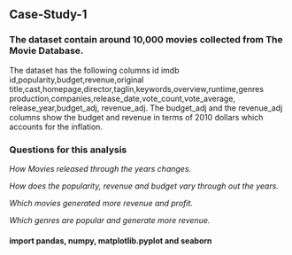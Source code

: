 ## Case-Study-1

### The dataset contain around 10,000 movies collected from The Movie Database.
The dataset has the following columns id imdb id,popularity,budget,revenue,original title,cast,homepage,director,taglin,keywords,overview,runtime,genres production,companies,release_date,vote_count,vote_average, release_year,budget_adj, revenue_adj. The budget_adj and the revenue_adj columns show the budget and revenue in terms of 2010 dollars which accounts for the inflation.


### Questions for this analysis

*How Movies released through the years changes.*

*How does the popularity, revenue and budget vary through out the years.*

*Which movies generated more revenue and profit.*

*Which genres are popular and generate more revenue.*


#### import pandas, numpy, matplotlib.pyplot and seaborn
